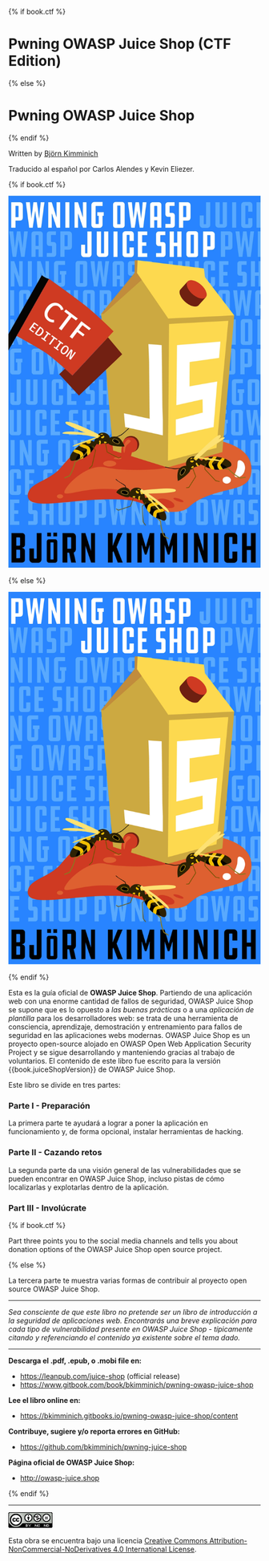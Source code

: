 {% if book.ctf %}

# Pwning OWASP Juice Shop (CTF Edition)

{% else %}

# Pwning OWASP Juice Shop

{% endif %}

Written by [Björn Kimminich](https://twitter.com/bkimminich)

Traducido al español por Carlos Alendes y Kevin Eliezer.

{% if book.ctf %}

![Front Cover](cover-ctf.jpg)

{% else %}

![Front Cover](cover.jpg)

{% endif %}

Esta es la guía oficial de __OWASP Juice Shop__. Partiendo de una aplicación web con una enorme cantidad de fallos de seguridad,
OWASP Juice Shop se supone que es lo opuesto a _las buenas prácticas_ o a una _aplicación de plantilla_ para los desarrolladores web: 
se trata de una herramienta de consciencia, aprendizaje, demostración y entrenamiento para fallos de seguridad en las aplicaciones 
webs modernas. OWASP Juice Shop es un proyecto open-source alojado en OWASP Open Web Application Security Project y se sigue desarrollando y manteniendo gracias al trabajo de voluntarios.
El contenido de este libro fue escrito para la versión {{book.juiceShopVersion}} de OWASP Juice Shop.

Este libro se divide en tres partes:

### Parte I - Preparación

La primera parte te ayudará a lograr a poner la aplicación en funcionamiento y, de forma opcional, instalar herramientas de hacking.

### Parte II - Cazando retos

La segunda parte da una visión general de las vulnerabilidades que se 
pueden encontrar en OWASP Juice Shop, incluso pistas de cómo localizarlas
y explotarlas dentro de la aplicación.

### Part III - Involúcrate 

{% if book.ctf %}

Part three points you to the social media channels and tells you about
donation options of the OWASP Juice Shop open source project.

{% else %}

La tercera parte te muestra varias formas de contribuir al proyecto open source
OWASP Juice Shop.

----

_Sea consciente de que este libro no pretende ser un libro de introducción a 
la seguridad de aplicaciones web. Encontrarás una breve explicación para cada
tipo de vulnerabilidad presente en OWASP Juice Shop - típicamente citando y
referenciando el contenido ya existente sobre el tema dado._

----

__Descarga el .pdf, .epub, o .mobi file en:__

* https://leanpub.com/juice-shop (official release)
* https://www.gitbook.com/book/bkimminich/pwning-owasp-juice-shop

__Lee el libro online en:__

* https://bkimminich.gitbooks.io/pwning-owasp-juice-shop/content

__Contribuye, sugiere y/o reporta errores en GitHub:__

* https://github.com/bkimminich/pwning-juice-shop

__Página oficial de OWASP Juice Shop:__

* http://owasp-juice.shop

{% endif %}

----

[![CC BY-NC-ND 4.0](introduction/img/cc_by-nc-nd_4.0.png)](https://creativecommons.org/licenses/by-nc-nd/4.0/)

Esta obra se encuentra bajo una licencia
[Creative Commons Attribution-NonCommercial-NoDerivatives 4.0 International License](https://creativecommons.org/licenses/by-nc-nd/4.0/).
